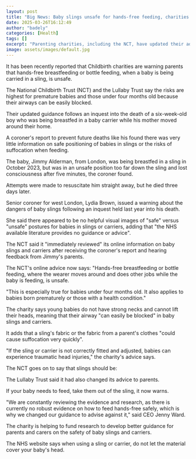 ```yaml
---
layout: post
title: "Big News: Baby slings unsafe for hands-free feeding, charities warn"
date: 2025-03-26T16:12:49
author: "badely"
categories: [Health]
tags: []
excerpt: "Parenting charities, including the NCT, have updated their advice saying slings and carriers are unsafe for feeding."
image: assets/images/default.jpg
---
```


It has been recently reported that Childbirth charities are warning parents that hands-free breastfeeding or bottle feeding, when a baby is being carried in a sling, is unsafe.

The National Childbirth Trust (NCT) and the Lullaby Trust say the risks are highest for premature babies and those under four months old because their airways can be easily blocked.

Their updated guidance follows an inquest into the death of a six-week-old boy who was being breastfed in a baby carrier while his mother moved around their home.

A coroner's report to prevent future deaths like his found there was very little information on safe positioning of babies in slings or the risks of suffocation when feeding.

The baby, Jimmy Alderman, from London, was being breastfed in a sling in October 2023, but was in an unsafe position too far down the sling and lost consciousness after five minutes, the coroner found.

Attempts were made to resuscitate him straight away, but he died three days later.

Senior coroner for west London, Lydia Brown, issued a warning about the dangers of baby slings following an inquest held last year into his death.

She said there appeared to be no helpful visual images of "safe" versus "unsafe" postures for babies in slings or carriers, adding that "the NHS available literature provides no guidance or advice".

The NCT said it "immediately reviewed" its online information on baby slings and carriers after receiving the coroner's report and hearing feedback from Jimmy's parents.

The NCT's online advice now says: "Hands-free breastfeeding or bottle feeding, where the wearer moves around and does other jobs while the baby is feeding, is unsafe.

"This is especially true for babies under four months old. It also applies to babies born prematurely or those with a health condition."

The charity says young babies do not have strong necks and cannot lift their heads, meaning that their airway "can easily be blocked" in baby slings and carriers.

It adds that a sling's fabric or the fabric from a parent's clothes "could cause suffocation very quickly".

"If the sling or carrier is not correctly fitted and adjusted, babies can experience traumatic head injuries," the charity's advice says.

The NCT goes on to say that slings should be:

The Lullaby Trust said it had also changed its advice to parents. 

If your baby needs to feed, take them out of the sling, it now warns.

"We are constantly reviewing the evidence and research, as there is currently no robust evidence on how to feed hands-free safely, which is why we changed our guidance to advise against it," said CEO Jenny Ward.

The charity is helping to fund research to develop better guidance for parents and carers on the safety of baby slings and carriers.

The NHS website says when using a sling or carrier, do not let the material cover your baby's head.

